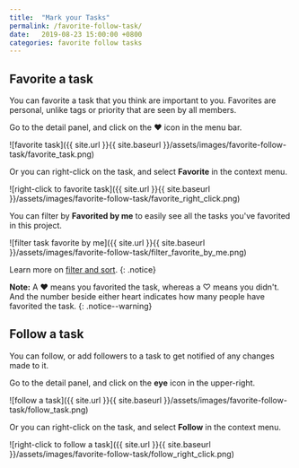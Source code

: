 ```yaml
---
title:  "Mark your Tasks"
permalink: /favorite-follow-task/
date:   2019-08-23 15:00:00 +0800
categories: favorite follow tasks
---
```

## Favorite a task

You can favorite a task that you think are important to you. Favorites are personal, unlike tags or priority that are seen by all members.

Go to the detail panel, and click on the ♥ icon in the menu bar.

![favorite task]({{ site.url }}{{ site.baseurl }}/assets/images/favorite-follow-task/favorite_task.png)

Or you can right-click on the task, and select **Favorite** in the context menu.

![right-click to favorite task]({{ site.url }}{{ site.baseurl }}/assets/images/favorite-follow-task/favorite_right_click.png)

You can filter by **Favorited by me** to easily see all the tasks you've favorited in this project.

![filter task favorite by me]({{ site.url }}{{ site.baseurl }}/assets/images/favorite-follow-task/filter_favorite_by_me.png)

Learn more on [filter and sort](/guide/filter-sort/). 
{: .notice}

**Note:** A ♥ means you favorited the task, whereas a ♡ means you didn't. And the number beside either heart indicates how many people have favorited the task.
{: .notice--warning}


## Follow a task

You can follow, or add followers to a task to get notified of any changes made to it.

Go to the detail panel, and click on the **eye** icon in the upper-right.

![follow a task]({{ site.url }}{{ site.baseurl }}/assets/images/favorite-follow-task/follow_task.png)

Or you can right-click on the task, and select **Follow** in the context menu.

![right-click to follow a task]({{ site.url }}{{ site.baseurl }}/assets/images/favorite-follow-task/follow_right_click.png)